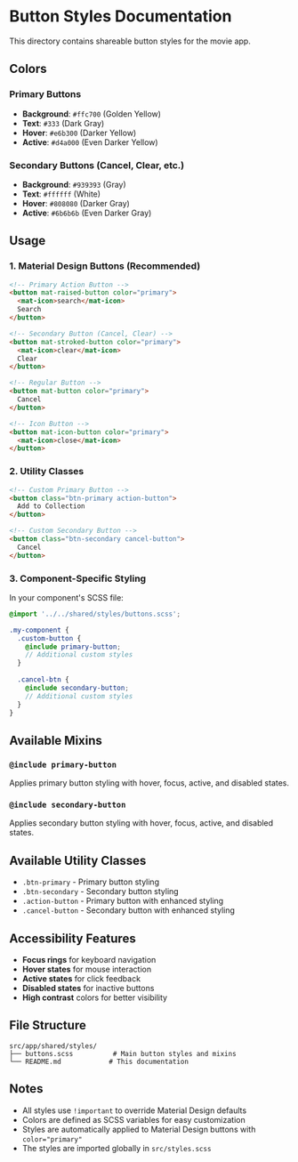 # Button Styles Documentation

This directory contains shareable button styles for the movie app.

## Colors

### Primary Buttons
- **Background**: `#ffc700` (Golden Yellow)
- **Text**: `#333` (Dark Gray)
- **Hover**: `#e6b300` (Darker Yellow)
- **Active**: `#d4a000` (Even Darker Yellow)

### Secondary Buttons (Cancel, Clear, etc.)
- **Background**: `#939393` (Gray)
- **Text**: `#ffffff` (White)
- **Hover**: `#808080` (Darker Gray)
- **Active**: `#6b6b6b` (Even Darker Gray)

## Usage

### 1. Material Design Buttons (Recommended)

```html
<!-- Primary Action Button -->
<button mat-raised-button color="primary">
  <mat-icon>search</mat-icon>
  Search
</button>

<!-- Secondary Button (Cancel, Clear) -->
<button mat-stroked-button color="primary">
  <mat-icon>clear</mat-icon>
  Clear
</button>

<!-- Regular Button -->
<button mat-button color="primary">
  Cancel
</button>

<!-- Icon Button -->
<button mat-icon-button color="primary">
  <mat-icon>close</mat-icon>
</button>
```

### 2. Utility Classes

```html
<!-- Custom Primary Button -->
<button class="btn-primary action-button">
  Add to Collection
</button>

<!-- Custom Secondary Button -->
<button class="btn-secondary cancel-button">
  Cancel
</button>
```

### 3. Component-Specific Styling

In your component's SCSS file:

```scss
@import '../../shared/styles/buttons.scss';

.my-component {
  .custom-button {
    @include primary-button;
    // Additional custom styles
  }
  
  .cancel-btn {
    @include secondary-button;
    // Additional custom styles
  }
}
```

## Available Mixins

### `@include primary-button`
Applies primary button styling with hover, focus, active, and disabled states.

### `@include secondary-button`
Applies secondary button styling with hover, focus, active, and disabled states.

## Available Utility Classes

- `.btn-primary` - Primary button styling
- `.btn-secondary` - Secondary button styling
- `.action-button` - Primary button with enhanced styling
- `.cancel-button` - Secondary button with enhanced styling

## Accessibility Features

- **Focus rings** for keyboard navigation
- **Hover states** for mouse interaction
- **Active states** for click feedback
- **Disabled states** for inactive buttons
- **High contrast** colors for better visibility

## File Structure

```
src/app/shared/styles/
├── buttons.scss          # Main button styles and mixins
└── README.md            # This documentation
```

## Notes

- All styles use `!important` to override Material Design defaults
- Colors are defined as SCSS variables for easy customization
- Styles are automatically applied to Material Design buttons with `color="primary"`
- The styles are imported globally in `src/styles.scss` 